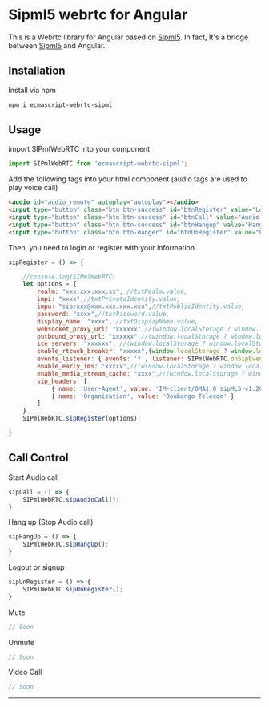 # Sipml5 webrtc for Angular

This is a Webrtc library for Angular based on [Sipml5](https://www.doubango.org/sipml5/). In fact, It's a bridge between [Sipml5](https://www.doubango.org/sipml5/) and Angular.

## Installation

Install via npm

```bash
npm i ecmascript-webrtc-sipml
```

## Usage

import SIPmlWebRTC into your component
```javascript
import SIPmlWebRTC from 'ecmascript-webrtc-sipml';
```

Add the following tags into your html component (audio tags are used to play voice call)
```html
<audio id="audio_remote" autoplay="autoplay"></audio>
<input type="button" class="btn btn-success" id="btnRegister" value="LogIn" (click)='sipRegister();' />
<input type="button" class="btn btn-success" id="btnCall" value="Audio Call" (click)="sipCall('call-audio')" />
<input type="button" class="btn btn-success" id="btnHangup" value="Hang Up" (click)="sipHangUp()" />
<input type="button" class="btn btn-danger" id="btnUnRegister" value="LogOut" (click)='sipUnRegister();' />
```

Then, you need to login or register with your information
```javascript
sipRegister = () => {

    //console.log(SIPmlWebRTC)
    let options = {
        realm: "xxx.xxx.xxx.xx", //txtRealm.value,
        impi: "xxxx",//txtPrivateIdentity.value,
        impu: "sip:xxx@xxx.xxx.xxx.xxx",//txtPublicIdentity.value,
        password: "xxxx",//txtPassword.value,
        display_name: "xxxx", //txtDisplayName.value,
        websocket_proxy_url: "xxxxxx",//(window.localStorage ? window.localStorage.getItem('org.doubango.expert.websocket_server_url') : null),
        outbound_proxy_url: "xxxxxx",//(window.localStorage ? window.localStorage.getItem('org.doubango.expert.sip_outboundproxy_url') : null),
        ice_servers: "xxxxxx", //(window.localStorage ? window.localStorage.getItem('org.doubango.expert.ice_servers') : null),
        enable_rtcweb_breaker: "xxxxx",(window.localStorage ? window.localStorage.getItem('org.doubango.expert.enable_rtcweb_breaker') == "true" : false),
        events_listener: { events: '*', listener: SIPmlWebRTC.onSipEventStack },
        enable_early_ims: "xxxxx",//(window.localStorage ? window.localStorage.getItem('org.doubango.expert.disable_early_ims') != "true" : true), // Must be true unless you're using a real IMS network
        enable_media_stream_cache: "xxxx",//(window.localStorage ? window.localStorage.getItem('org.doubango.expert.enable_media_caching') == "true" : false),
        sip_headers: [
            { name: 'User-Agent', value: 'IM-client/OMA1.0 sipML5-v1.2016.03.04' },
            { name: 'Organization', value: 'Doubango Telecom' }
        ]
    }
    SIPmlWebRTC.sipRegister(options);

}
```

## Call Control

Start Audio call
```javascript
sipCall = () => {
    SIPmlWebRTC.sipAudioCall();
}
```

Hang up (Stop Audio call)
```javascript
sipHangUp = () => {
    SIPmlWebRTC.sipHangUp();
}
```

Logout or signup
```javascript
sipUnRegister = () => {
    SIPmlWebRTC.sipUnRegister();
}
```

Mute
```javascript
// Soon
```

Unmute
```javascript
// Soon
```

Video Call
```javascript
// Soon
```
---

